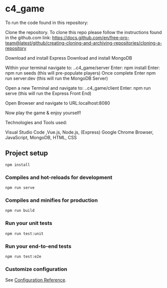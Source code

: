# c4_game

To run the code found in this repository:

Clone the repository. To clone this repo please follow the instructions found in the github.com link: https://docs.github.com/en/free-pro-team@latest/github/creating-cloning-and-archiving-repositories/cloning-a-repository

Download and install Express Download and install MongoDB

Within your terminal navigate to: ..c4_game/server
Enter: npm install Enter: npm run seeds (this will pre-populate players)
Once complete Enter npm run server:dev (this will run the MongoDB Server)

Open a new Terminal and navigate to: ..c4_game/client 
Enter: npm run serve (this will run the Express Front End)

Open Browser and navigate to URL:localhost:8080

Now play the game & enjoy yourself!

Technologies and Tools used:

Visual Studio Code ,Vue.js, Node.js, (Express) Google Chrome Browser, JavaScript, MongoDB, HTML, CSS

## Project setup
```
npm install
```

### Compiles and hot-reloads for development
```
npm run serve
```

### Compiles and minifies for production
```
npm run build
```

### Run your unit tests
```
npm run test:unit
```

### Run your end-to-end tests
```
npm run test:e2e
```

### Customize configuration
See [Configuration Reference](https://cli.vuejs.org/config/).
